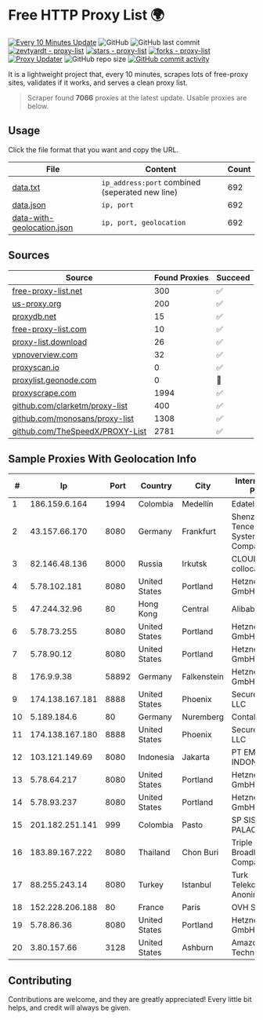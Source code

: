 
# Free HTTP Proxy List 🌍

[![Every 10 Minutes Update](https://github.com/mertguvencli/http-proxy-list/actions/workflows/main.yml/badge.svg?branch=main)](https://github.com/mertguvencli/http-proxy-list/actions/workflows/main.yml)
![GitHub](https://img.shields.io/github/license/mertguvencli/http-proxy-list)
![GitHub last commit](https://img.shields.io/github/last-commit/mertguvencli/http-proxy-list)
[![zevtyardt - proxy-list](https://img.shields.io/static/v1?label=zevtyardt&message=proxy-list&color=blue&logo=github)](https://github.com/zevtyardt/proxy-list "Go to GitHub repo")
[![stars - proxy-list](https://img.shields.io/github/stars/zevtyardt/proxy-list?style=social)](https://github.com/zevtyardt/proxy-list)
[![forks - proxy-list](https://img.shields.io/github/forks/zevtyardt/proxy-list?style=social)](https://github.com/zevtyardt/proxy-list)
[![Proxy Updater](https://github.com/zevtyardt/proxy-list/workflows/Proxy%20Updater/badge.svg)](https://github.com/zevtyardt/proxy-list/actions?query=workflow:"Proxy+Updater")
![GitHub repo size](https://img.shields.io/github/repo-size/zevtyardt/proxy-list)
[![GitHub commit activity](https://img.shields.io/github/commit-activity/m/zevtyardt/proxy-list?logo=commits)](https://github.com/zevtyardt/proxy-list/commits/main)

It is a lightweight project that, every 10 minutes, scrapes lots of free-proxy sites, validates if it works, and serves a clean proxy list.

> Scraper found **7066** proxies at the latest update. Usable proxies are below.

## Usage

Click the file format that you want and copy the URL.

|File|Content|Count|
|----|-------|-----|
|[data.txt](https://raw.githubusercontent.com/mertguvencli/http-proxy-list/main/proxy-list/data.txt)|`ip_address:port` combined (seperated new line)|692|
|[data.json](https://raw.githubusercontent.com/mertguvencli/http-proxy-list/main/proxy-list/data.json)|`ip, port`|692|
|[data-with-geolocation.json](https://raw.githubusercontent.com/mertguvencli/http-proxy-list/main/proxy-list/data-with-geolocation.json)|`ip, port, geolocation`|692|

## Sources

|Source|Found Proxies|Succeed|
|------|-------------|-------|
|[free-proxy-list.net](https://free-proxy-list.net)|300|✅|
|[us-proxy.org](https://www.us-proxy.org)|200|✅|
|[proxydb.net](http://proxydb.net)|15|✅|
|[free-proxy-list.com](https://free-proxy-list.com/?page=&port=&type%5B%5D=http&type%5B%5D=https&up_time=0&search=Search)|10|✅|
|[proxy-list.download](https://www.proxy-list.download/HTTP)|26|✅|
|[vpnoverview.com](https://vpnoverview.com/privacy/anonymous-browsing/free-proxy-servers)|32|✅|
|[proxyscan.io](https://www.proxyscan.io)|0|✅|
|[proxylist.geonode.com](https://proxylist.geonode.com/api/proxy-list?limit=300&page=1&sort_by=lastChecked&sort_type=desc&protocols=http,https)|0|🚫|
|[proxyscrape.com](https://api.proxyscrape.com/v2/?request=displayproxies&protocol=http&timeout=10000&country=all&ssl=all&anonymity=all)|1994|✅|
|[github.com/clarketm/proxy-list](https://raw.githubusercontent.com/clarketm/proxy-list/master/proxy-list-raw.txt)|400|✅|
|[github.com/monosans/proxy-list](https://raw.githubusercontent.com/monosans/proxy-list/main/proxies/http.txt)|1308|✅|
|[github.com/TheSpeedX/PROXY-List](https://raw.githubusercontent.com/TheSpeedX/PROXY-List/master/http.txt)|2781|✅|


## Sample Proxies With Geolocation Info

|#|Ip|Port|Country|City|Internet Service Provider|
|-|--|----|-------|----|-------------------------|
|1|186.159.6.164|1994|Colombia|Medellín|Edatel S.a. E.S.P|
|2|43.157.66.170|8080|Germany|Frankfurt|Shenzhen Tencent Computer Systems Company Limited|
|3|82.146.48.136|8000|Russia|Irkutsk|CLOUD WebDC collocation|
|4|5.78.102.181|8080|United States|Portland|Hetzner Online GmbH|
|5|47.244.32.96|80|Hong Kong|Central|Alibaba.com LLC|
|6|5.78.73.255|8080|United States|Portland|Hetzner Online GmbH|
|7|5.78.90.12|8080|United States|Portland|Hetzner Online GmbH|
|8|176.9.9.38|58892|Germany|Falkenstein|Hetzner Online GmbH|
|9|174.138.167.181|8888|United States|Phoenix|Secured Servers LLC|
|10|5.189.184.6|80|Germany|Nuremberg|Contabo GmbH|
|11|174.138.167.180|8888|United States|Phoenix|Secured Servers LLC|
|12|103.121.149.69|8080|Indonesia|Jakarta|PT EMERIO INDONESIA|
|13|5.78.64.217|8080|United States|Portland|Hetzner Online GmbH|
|14|5.78.93.237|8080|United States|Portland|Hetzner Online GmbH|
|15|201.182.251.141|999|Colombia|Pasto|SP SISTEMAS PALACIOS LTDA|
|16|183.89.167.222|8080|Thailand|Chon Buri|Triple T Broadband Public Company Limited|
|17|88.255.243.14|8080|Turkey|Istanbul|Turk Telekomunikasyon Anonim Sirketi|
|18|152.228.206.188|80|France|Paris|OVH SAS|
|19|5.78.86.36|8080|United States|Portland|Hetzner Online GmbH|
|20|3.80.157.66|3128|United States|Ashburn|Amazon Technologies Inc.|



## Contributing

Contributions are welcome, and they are greatly appreciated! Every
little bit helps, and credit will always be given.

